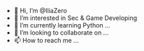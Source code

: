 - 👋 Hi, I’m @IliaZero
- 👀 I’m interested in Sec & Game Developing
- 🌱 I’m currently learning Python ...
- 💞️ I’m looking to collaborate on ...
- 📫 How to reach me ...

<!---
IliaZero/IliaZero is a ✨ special ✨ repository because its `README.md` (this file) appears on your GitHub profile.
You can click the Preview link to take a look at your changes.
--->
